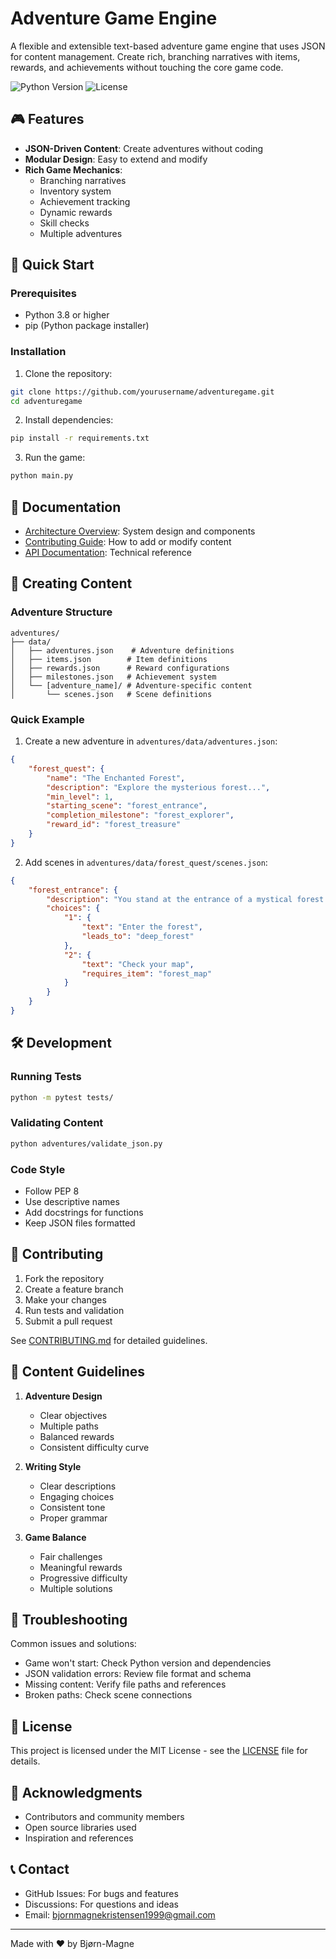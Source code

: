 # Adventure Game Engine

A flexible and extensible text-based adventure game engine that uses JSON for content management. Create rich, branching narratives with items, rewards, and achievements without touching the core game code.

![Python Version](https://img.shields.io/badge/python-3.8%2B-blue)
![License](https://img.shields.io/badge/license-MIT-green)

## 🎮 Features

- **JSON-Driven Content**: Create adventures without coding
- **Modular Design**: Easy to extend and modify
- **Rich Game Mechanics**:
  - Branching narratives
  - Inventory system
  - Achievement tracking
  - Dynamic rewards
  - Skill checks
  - Multiple adventures

## 🚀 Quick Start

### Prerequisites

- Python 3.8 or higher
- pip (Python package installer)

### Installation

1. Clone the repository:
```bash
git clone https://github.com/yourusername/adventuregame.git
cd adventuregame
```

2. Install dependencies:
```bash
pip install -r requirements.txt
```

3. Run the game:
```bash
python main.py
```

## 📖 Documentation

- [Architecture Overview](docs/ARCHITECTURE.md): System design and components
- [Contributing Guide](docs/CONTRIBUTING.md): How to add or modify content
- [API Documentation](docs/API.md): Technical reference

## 🎯 Creating Content

### Adventure Structure
```
adventures/
├── data/
│   ├── adventures.json    # Adventure definitions
│   ├── items.json        # Item definitions
│   ├── rewards.json      # Reward configurations
│   ├── milestones.json   # Achievement system
│   └── [adventure_name]/ # Adventure-specific content
│       └── scenes.json   # Scene definitions
```

### Quick Example

1. Create a new adventure in `adventures/data/adventures.json`:
```json
{
    "forest_quest": {
        "name": "The Enchanted Forest",
        "description": "Explore the mysterious forest...",
        "min_level": 1,
        "starting_scene": "forest_entrance",
        "completion_milestone": "forest_explorer",
        "reward_id": "forest_treasure"
    }
}
```

2. Add scenes in `adventures/data/forest_quest/scenes.json`:
```json
{
    "forest_entrance": {
        "description": "You stand at the entrance of a mystical forest...",
        "choices": {
            "1": {
                "text": "Enter the forest",
                "leads_to": "deep_forest"
            },
            "2": {
                "text": "Check your map",
                "requires_item": "forest_map"
            }
        }
    }
}
```

## 🛠️ Development

### Running Tests
```bash
python -m pytest tests/
```

### Validating Content
```bash
python adventures/validate_json.py
```

### Code Style
- Follow PEP 8
- Use descriptive names
- Add docstrings for functions
- Keep JSON files formatted

## 🤝 Contributing

1. Fork the repository
2. Create a feature branch
3. Make your changes
4. Run tests and validation
5. Submit a pull request

See [CONTRIBUTING.md](docs/CONTRIBUTING.md) for detailed guidelines.

## 📝 Content Guidelines

1. **Adventure Design**
   - Clear objectives
   - Multiple paths
   - Balanced rewards
   - Consistent difficulty curve

2. **Writing Style**
   - Clear descriptions
   - Engaging choices
   - Consistent tone
   - Proper grammar

3. **Game Balance**
   - Fair challenges
   - Meaningful rewards
   - Progressive difficulty
   - Multiple solutions

## 🔧 Troubleshooting

Common issues and solutions:
- Game won't start: Check Python version and dependencies
- JSON validation errors: Review file format and schema
- Missing content: Verify file paths and references
- Broken paths: Check scene connections

## 📄 License

This project is licensed under the MIT License - see the [LICENSE](LICENSE) file for details.

## 🙏 Acknowledgments

- Contributors and community members
- Open source libraries used
- Inspiration and references

## 📞 Contact

- GitHub Issues: For bugs and features
- Discussions: For questions and ideas
- Email: bjornmagnekristensen1999@gmail.com

---
Made with ❤️ by Bjørn-Magne
